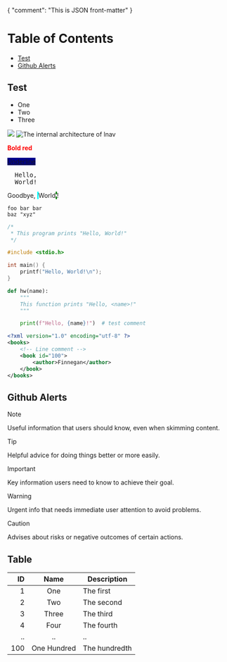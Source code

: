 {
"comment": "This is JSON front-matter"
}

# Table of Contents

- [Test](#test)
- [Github Alerts](#github-alerts)

## Test

* One
* Two
* Three

<img src="../docs/lnav-tui.png" />

<img src="../docs/lnav-architecture.png" alt="The internal architecture of lnav" />

<span style="color: #f00; font-weight: bold">Bold red</span>

<span style="text-decoration: underline; background-color: darkblue">
Underline</span>

<pre>
  Hello,
  <span class="name">World</span>!
</pre>

Goodbye, <span style="border-left: solid cyan; border-right: dashed green">
World</span>!

```foolang
foo bar bar
baz "xyz"
```

```c
/*
 * This program prints "Hello, World!"
 */

#include <stdio.h>

int main() {
    printf("Hello, World!\n");
}
```

```python
def hw(name):
    """
    This function prints "Hello, <name>!"
    """

    print(f"Hello, {name}!")  # test comment
```

```xml
<?xml version="1.0" encoding="utf-8" ?>
<books>
    <!-- Line comment -->
    <book id="100">
        <author>Finnegan</author>
    </book>
</books>
```

## Github Alerts

> [!NOTE]
> Useful information that users should know, even when skimming content.

> [!TIP]
> Helpful advice for doing things better or more easily.

> [!IMPORTANT]
> Key information users need to know to achieve their goal.

> [!WARNING]
> Urgent info that needs immediate user attention to avoid problems.

> [!CAUTION]
> Advises about risks or negative outcomes of certain actions.

## Table

|  ID |    Name     | Description   |
|----:|:-----------:|---------------|
|   1 |     One     | The first     |
|   2 |     Two     | The second    |
|   3 |    Three    | The third     |
|   4 |    Four     | The fourth    |
|  .. |     ..      | ..            |
| 100 | One Hundred | The hundredth |
